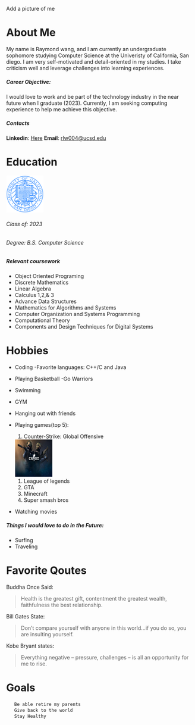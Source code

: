 Add a picture of me
# **About Me**
My name is Raymond wang, and I am currently an undergraduate sophomore studying Computer Science at the Univeristy of California, San diego. I am very self-motivated and detail-oriented in my studies. I take criticism well and leverage challenges into learning experiences.
##### **Career Objective:** 
I would love to work and be part of the technology industry in the near future when I graduate (2023). Currently, I am seeking computing experience to help me achieve this objective.
##### **Contacts**
**Linkedin**: [Here](https://www.linkedin.com/in/raymond-wang-8572671b1/)
**Email**: rlw004@ucsd.edu
# Education
<img src="UCSD Seal.png" width="100" height ="100">

###### Class of: 2023
###### Degree: B.S. Computer Science
##### Relevant  coursework
- Object Oriented Programing
- Discrete Mathematics
- Linear Algebra
- Calculus 1,2,& 3
- Advance Data Structures 
- Mathematics for Algorithms and Systems
- Computer Organization and Systems Programming
- Computational Theory
- Components and Design Techniques for Digital Systems 

# Hobbies
- Coding
    -Favorite languages: C++/C and Java
- Playing Basketball
    -Go Warriors
- Swimming
- GYM
- Hanging out with friends
- Playing games(top 5):
    1. Counter-Strike: Global Offensive
    
    <img src="CSGO.jpg" width="100" height ="100">

    1. League of legends
    2. GTA
    3. Minecraft
    4. Super smash bros
- Watching movies
##### Things I would love to do in the Future:
- Surfing
- Traveling

# Favorite Qoutes
Buddha Once Said:
> Health is the greatest gift, contentment the greatest wealth, faithfulness the best relationship.

Bill Gates State:
> Don’t compare yourself with anyone in this world…if you do so, you are insulting yourself.

Kobe Bryant states:
> Everything negative – pressure, challenges – is all an opportunity for me to rise.

# Goals
```
   Be able retire my parents
   Give back to the world
   Stay Healthy
```
